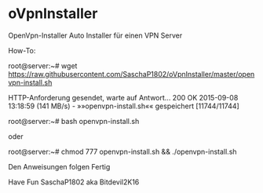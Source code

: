 # oVpnInstaller

OpenVpn-Installer
Auto Installer für einen VPN Server

How-To:

root@server:~# wget https://raw.githubusercontent.com/SaschaP1802/oVpnInstaller/master/openvpn-install.sh

HTTP-Anforderung gesendet, warte auf Antwort... 200 OK
2015-09-08 13:18:59 (141 MB/s) - »»openvpn-install.sh«« gespeichert [11744/11744]

root@server:~# bash openvpn-install.sh

oder

root@server:~# chmod 777 openvpn-install.sh && ./openvpn-install.sh

Den Anweisungen folgen Fertig

Have Fun
SaschaP1802 aka Bitdevil2K16
